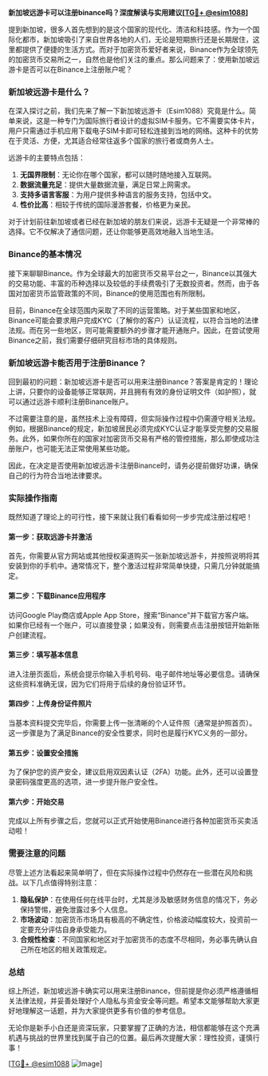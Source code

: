 **新加坡远游卡可以注册binance吗？深度解读与实用建议[[TG💪+ @esim1088](https://t.me/s/esim1088)]**

提到新加坡，很多人首先想到的是这个国家的现代化、清洁和科技感。作为一个国际化都市，新加坡吸引了来自世界各地的人们，无论是短期旅行还是长期居住，这里都提供了便捷的生活方式。而对于加密货币爱好者来说，Binance作为全球领先的加密货币交易所之一，自然也是他们关注的重点。那么问题来了：使用新加坡远游卡是否可以在Binance上注册账户呢？

### 新加坡远游卡是什么？

在深入探讨之前，我们先来了解一下新加坡远游卡（Esim1088）究竟是什么。简单来说，这是一种专门为国际旅行者设计的虚拟SIM卡服务。它不需要实体卡片，用户只需通过手机应用下载电子SIM卡即可轻松连接到当地的网络。这种卡的优势在于灵活、方便，尤其适合经常往返多个国家的旅行者或商务人士。

远游卡的主要特点包括：
1. **无国界限制**：无论你在哪个国家，都可以随时随地接入互联网。
2. **数据流量充足**：提供大量数据流量，满足日常上网需求。
3. **支持多语言客服**：为用户提供多种语言的服务支持，包括中文。
4. **性价比高**：相较于传统的国际漫游套餐，价格更为亲民。

对于计划前往新加坡或者已经在新加坡的朋友们来说，远游卡无疑是一个非常棒的选择。它不仅解决了通信问题，还让你能够更高效地融入当地生活。

### Binance的基本情况

接下来聊聊Binance。作为全球最大的加密货币交易平台之一，Binance以其强大的交易功能、丰富的币种选择以及较低的手续费吸引了无数投资者。然而，由于各国对加密货币监管政策的不同，Binance的使用范围也有所限制。

目前，Binance在全球范围内采取了不同的运营策略。对于某些国家和地区，Binance可能会要求用户完成KYC（了解你的客户）认证流程，以符合当地的法律法规。而在另一些地区，则可能需要额外的步骤才能开通账户。因此，在尝试使用Binance之前，我们需要仔细研究目标市场的具体规则。

### 新加坡远游卡能否用于注册Binance？

回到最初的问题：新加坡远游卡是否可以用来注册Binance？答案是肯定的！理论上讲，只要你的设备能够正常联网，并且拥有有效的身份证明文件（如护照），就可以通过远游卡顺利注册Binance账户。

不过需要注意的是，虽然技术上没有障碍，但实际操作过程中仍需遵守相关法规。例如，根据Binance的规定，新加坡居民必须完成KYC认证才能享受完整的交易服务。此外，如果你所在的国家对加密货币交易有严格的管控措施，那么即使成功注册账户，也可能无法正常使用某些功能。

因此，在决定是否使用新加坡远游卡注册Binance时，请务必提前做好功课，确保自己的行为符合当地法律要求。

### 实际操作指南

既然知道了理论上的可行性，接下来就让我们看看如何一步步完成注册过程吧！

#### 第一步：获取远游卡并激活
首先，你需要从官方网站或其他授权渠道购买一张新加坡远游卡，并按照说明将其安装到你的手机中。通常情况下，整个激活过程非常简单快捷，只需几分钟就能搞定。

#### 第二步：下载Binance应用程序
访问Google Play商店或Apple App Store，搜索“Binance”并下载官方客户端。如果你已经有一个账户，可以直接登录；如果没有，则需要点击注册按钮开始新账户创建流程。

#### 第三步：填写基本信息
进入注册页面后，系统会提示你输入手机号码、电子邮件地址等必要信息。请确保这些资料准确无误，因为它们将用于后续的身份验证环节。

#### 第四步：上传身份证件照片
当基本资料提交完毕后，你需要上传一张清晰的个人证件照（通常是护照首页）。这一步骤是为了满足Binance的安全性要求，同时也是履行KYC义务的一部分。

#### 第五步：设置安全措施
为了保护您的资产安全，建议启用双因素认证（2FA）功能。此外，还可以设置登录密码强度更高的选项，进一步提升账户安全性。

#### 第六步：开始交易
完成以上所有步骤之后，您就可以正式开始使用Binance进行各种加密货币买卖活动啦！

### 需要注意的问题

尽管上述方法看起来简单明了，但在实际操作过程中仍然存在一些潜在风险和挑战。以下几点值得特别注意：

1. **隐私保护**：在使用任何在线平台时，尤其是涉及敏感财务信息的情况下，务必保持警惕，避免泄露过多个人信息。
2. **市场波动**：加密货币市场具有极高的不确定性，价格波动幅度较大，投资前一定要充分评估自身承受能力。
3. **合规性检查**：不同国家和地区对于加密货币的态度不尽相同，务必事先确认自己所在地区的相关政策规定。

### 总结

综上所述，新加坡远游卡确实可以用来注册Binance，但前提是你必须严格遵循相关法律法规，并妥善处理好个人隐私与资金安全等问题。希望本文能够帮助大家更好地理解这一话题，并为大家提供更多有价值的参考信息。

无论你是新手小白还是资深玩家，只要掌握了正确的方法，相信都能够在这个充满机遇与挑战的世界里找到属于自己的位置。最后再次提醒大家：理性投资，谨慎行事！

[[TG💪+ @esim1088](https://t.me/s/esim1088) ![Image](https://i.postimg.cc/4NQfJmqS/Snipaste-2025-05-13-00-14-12.png)]